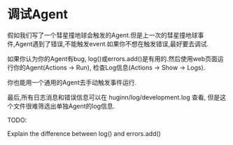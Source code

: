 # 调试Agent

假如我们写了一个彗星撞地球会触发的Agent.但是上一次的彗星撞地球事件,Agent遇到了错误,不能触发event.如果你不想在触发错误,最好要去调试.

如果你认为你的Agent有bug, log()或errors.add()是有用的.然后使用web页面运行你的Agent(Actions -> Run), 检查Log信息(Actions -> Show -> Logs).

你也能用一个通用的Agent去手动触发事件运行.

最后,所有日志消息和错误信息可以在 huginn/log/development.log 查看, 但是这个文件很难筛选出单独Agent的log信息.

TODO:

Explain the difference between log() and errors.add()